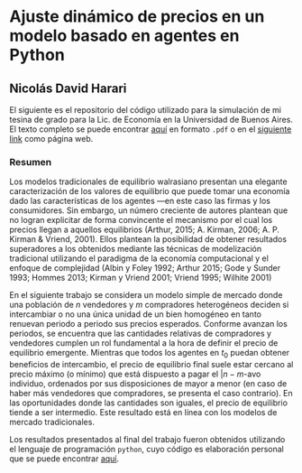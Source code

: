 # Ajuste dinámico de precios en un modelo basado en agentes en Python

## Nicolás David Harari

El siguiente es el repositorio del código utilizado para la simulación de mi tesina de grado para la Lic. de Economía en la Universidad de Buenos Aires. El texto completo se puede encontrar [aquí](https://github.com/ndharari/MarketSimulation/tree/master/Tesis) en formato `.pdf` o en el [siguiente link](https://ndharari.github.io/MarketSimulation/) como página web. 

###  Resumen

Los modelos tradicionales de equilibrio walrasiano presentan una elegante caracterización de los valores de equilibrio que puede tomar una economía dado las características de los agentes —en este caso las firmas y los consumidores. Sin embargo, un número creciente de autores plantean que no logran explicitar de forma convincente el mecanismo por el cual los precios llegan a aquellos equilibrios (Arthur, 2015; A. Kirman, 2006; A. P. Kirman & Vriend, 2001). Ellos plantean la posibilidad de obtener resultados superadores a los obtenidos mediante las técnicas de modelización tradicional utilizando el paradigma de la economía computacional y el enfoque de complejidad (Albin y Foley 1992; Arthur 2015; Gode y Sunder 1993; Hommes 2013; Kirman y Vriend 2001; Vriend 1995; Wilhite 2001)

En el siguiente trabajo se considera un modelo simple de mercado donde una población de $n$ vendedores y $m$ compradores heterogéneos deciden si intercambiar o no una única unidad de un bien homogéneo en tanto renuevan periodo a periodo sus precios esperados. Conforme avanzan los periodos, se encuentra que las cantidades relativas de compradores y vendedores cumplen un rol fundamental a la hora de definir el precio de equilibrio emergente. Mientras que todos los agentes en   $t_0$ puedan obtener beneficios de intercambio, el precio de equilibrio final suele estar cercano al precio máximo (o mínimo) que está dispuesto a pagar el $|n-m$-avo individuo, ordenados por sus disposiciones de mayor a menor (en caso de haber más vendedores que compradores, se presenta el caso contrario). En las oportunidades donde las cantidades son iguales, el precio de equilibrio tiende a ser intermedio. Este resultado está en línea con los modelos de mercado tradicionales.

Los resultados presentados al final del trabajo fueron obtenidos utilizando el lenguaje de programación `python`, cuyo código es elaboración personal que se puede encontrar [aquí](https://github.com/ndharari/MarketSimulation).